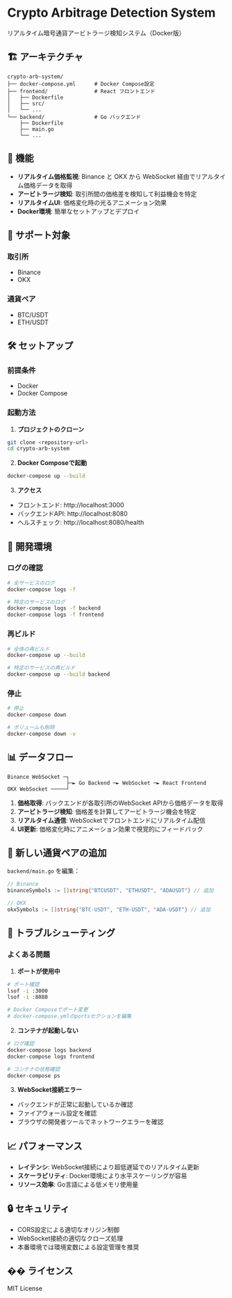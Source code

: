 # Crypto Arbitrage Detection System

リアルタイム暗号通貨アービトラージ検知システム（Docker版）

## 🏗️ アーキテクチャ

```
crypto-arb-system/
├── docker-compose.yml      # Docker Compose設定
├── frontend/               # React フロントエンド
│   ├── Dockerfile
│   ├── src/
│   └── ...
└── backend/                # Go バックエンド
    ├── Dockerfile
    ├── main.go
    └── ...
```

## 🚀 機能

- **リアルタイム価格監視**: Binance と OKX から WebSocket 経由でリアルタイム価格データを取得
- **アービトラージ検知**: 取引所間の価格差を検知して利益機会を特定  
- **リアルタイムUI**: 価格変化時の光るアニメーション効果
- **Docker環境**: 簡単なセットアップとデプロイ

## 📡 サポート対象

### 取引所
- Binance
- OKX

### 通貨ペア
- BTC/USDT
- ETH/USDT

## 🛠️ セットアップ

### 前提条件
- Docker
- Docker Compose

### 起動方法

1. **プロジェクトのクローン**
```bash
git clone <repository-url>
cd crypto-arb-system
```

2. **Docker Composeで起動**
```bash
docker-compose up --build
```

3. **アクセス**
- フロントエンド: http://localhost:3000
- バックエンドAPI: http://localhost:8080
- ヘルスチェック: http://localhost:8080/health

## 🔧 開発環境

### ログの確認
```bash
# 全サービスのログ
docker-compose logs -f

# 特定のサービスのログ
docker-compose logs -f backend
docker-compose logs -f frontend
```

### 再ビルド
```bash
# 全体の再ビルド
docker-compose up --build

# 特定のサービスの再ビルド
docker-compose up --build backend
```

### 停止
```bash
# 停止
docker-compose down

# ボリュームも削除
docker-compose down -v
```

## 📊 データフロー

```
Binance WebSocket ─┐
                   ├─► Go Backend ─► WebSocket ─► React Frontend
OKX WebSocket ─────┘
```

1. **価格取得**: バックエンドが各取引所のWebSocket APIから価格データを取得
2. **アービトラージ検知**: 価格差を計算してアービトラージ機会を特定
3. **リアルタイム通信**: WebSocketでフロントエンドにリアルタイム配信
4. **UI更新**: 価格変化時にアニメーション効果で視覚的にフィードバック

## 🔄 新しい通貨ペアの追加

`backend/main.go` を編集：

```go
// Binance
binanceSymbols := []string{"BTCUSDT", "ETHUSDT", "ADAUSDT"} // 追加

// OKX  
okxSymbols := []string{"BTC-USDT", "ETH-USDT", "ADA-USDT"} // 追加
```

## 🐛 トラブルシューティング

### よくある問題

1. **ポートが使用中**
```bash
# ポート確認
lsof -i :3000
lsof -i :8080

# Docker Composeでポート変更
# docker-compose.ymlのportsセクションを編集
```

2. **コンテナが起動しない**
```bash
# ログ確認
docker-compose logs backend
docker-compose logs frontend

# コンテナの状態確認
docker-compose ps
```

3. **WebSocket接続エラー**
- バックエンドが正常に起動しているか確認
- ファイアウォール設定を確認
- ブラウザの開発者ツールでネットワークエラーを確認

## 📈 パフォーマンス

- **レイテンシ**: WebSocket接続により超低遅延でのリアルタイム更新
- **スケーラビリティ**: Docker環境により水平スケーリングが容易
- **リソース効率**: Go言語による低メモリ使用量

## 🔒 セキュリティ

- CORS設定による適切なオリジン制御
- WebSocket接続の適切なクローズ処理
- 本番環境では環境変数による設定管理を推奨

## �� ライセンス

MIT License 